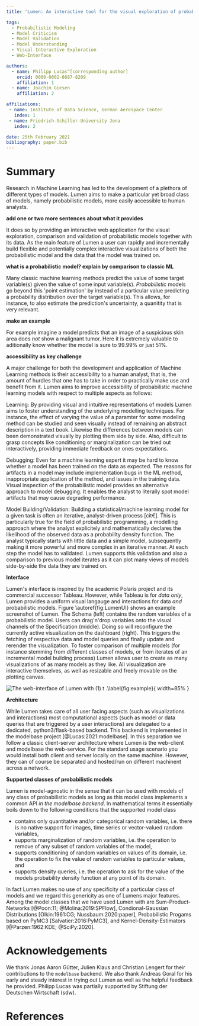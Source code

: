 ```yaml
---
title: 'Lumen: An interactive tool for the visual exploration of probabilistic models together with data'

tags:
  - Probabilistic Modeling
  - Model Criticism
  - Model Validation
  - Model Understanding
  - Visual-Interactive Exploration
  - Web-Interface

authors:
  - name: Philipp Lucas^[corresponding author]
    orcid: 0000-0002-6687-8209
    affiliation: 1
  - name: Joachim Giesen
    affiliation: 2

affiliations:
 - name: Institute of Data Science, German Aerospace Center
   index: 1
 - name: Friedrich-Schiller-University Jena
   index: 2

date: 25th February 2021
bibliography: paper.bib
---
```


# Summary

[comment]: # (**introduction: say what it does: accessibilty to humans for probabilistic models.**)

Research in Machine Learning has led to the development of a plethora of different types of models.
Lumen aims to make a particular yet broad class of models, namely probabilistic models, more easily accessible to human analysts. 

**add one or two more sentences about what it provides**

It does so by providing an interactive web application for the visual exploration, comparison and validation of probabilistic models together with its data. 
As the main feature of Lumen a user can rapidly and incrementally build flexible and potentially complex interactive visualizations of both the probabilistic model and the data that the model was trained on. 

**what is a probabilistic model? explain by comparison to classic ML**

Many classic machine learning methods predict the value of some target variable(s) given the value of some input variable(s).
*Probabilistic* models go beyond this 'point estimation' by instead of a particular value predicting  a probability distribution over the target variable(s).
This allows, for instance, to also estimate the prediction's uncertainty, a quanitity that is very relevant.

**make an example**

For example imagine a model predicts that an image of a suspicious skin area does _not_ show a malignant tumor. Here it is extremely valuable to aditionally know whether the model is sure to 99.99% or just 51%.

**accessibility as key challenge**

A major challenge for both the development and application of Machine Learning methods is their accessibility to a human analyst, that is, the amount of hurdles that one has to take in order to practically make use and benefit from it.
Lumen aims to improve accessibility of probabilistic machine learning models with respect to multiple aspects as follows:

Learning: 
By providing visual and intuitive representations of models Lumen aims to foster understanding of the underlying modelling techniques. For instance, the effect of varying the value of a paramter for some modeling method can be studied and seen visually instead of remaining an abstract description in a text book. Likewise the differences between models can been demonstrated visually by plotting them side by side. Also, difficult to grasp concepts like conditioning or marginalization can be tried out interactively, providing immediate feedback on ones expectations.

Debugging: 
Even for a machine learning expert it may be hard to know whether a model has been trained on the data as expected.
The reasons for artifacts in a model may include implementation bugs in the ML method, inappropriate application of the method, and issues in the training data. 
Visual inspection of the probabilistic model provides an alternative approach to model debugging.
It enables the analyst to literally spot model artifacts that may cause degrading performance. 

Model Building/Validation: 
Building a statistical/machine learning model for a given task is often an iterative, analyst-driven process [cit€].
This is particularly true for the field of probabilistic programming, a modelling approach where the analyst explicitely and mathematically declares the likelihood of the observed data as a probability density function. The analyst typically starts with little data and a simple model, subsequently making it more powerful and more complex in an iterative manner.
At each step the model has to validated.
Lumen supports this validation and also a comparison to previous model iterates as it can plot many views of models side-by-side the data they are trained on.

**Interface**

Lumen's interface is inspired by the academic Polaris project and its commercial successor Tableau. 
However, while Tableau is for _data only_, Lumen provides a uniform visual langauge and interactions for data _and_ probabilistic models.
Figure \autoref{fig:LumenUI} shows an example screenshot of Lumen.
The Schema (left) contains the random variables of a probabilistic model. 
Users can drag'n'drop variables onto the visual channels of the Specification (middle).
Doing so will reconfigure the currently active visualization on the dashboard (right).
This triggers the fetching of respective data and model queries and finally update and rerender the visualization.
To foster comparison of multiple models (for instance stemming from different classes of models, or from iterates of an incremental model building process) Lumen allows user to create as many visualizations of as many models as they like.
All visualization are interactive themselves, as well as resizable and freely movable on the plotting canvas.

![The web-interface of Lumen with (1) t .\label{fig:example}](LumenUI.png){ width=85% }

**Architecture**

While Lumen takes care of all user facing aspects (such as visualizations and interactions) most computational aspects (such as model or data queries that are triggered by a user interactions) are delegated to a dedicated, python3/flask-based backend.
This backend is implemented in the modelbase project [@Lucas:2021:modelbase].
In this separation we follow a classic client-server architecture where Lumen is the web-client and modelbase the web-service.
For the standard usage scenario you would install both client and server locally on the same machine. 
However, they can of course be separated and hosted/run on different machinent across a network.

**Supported classes of probabilistic models**

Lumen is model-agnostic in the sense that it can be used with models of any class of probabilistic models as long as this model class implements a common API *in the modelbase backend*. 
In mathematical terms it essentially boils down to the following conditions that the supported model class

 * contains only quantitative and/or categorical random variables, i.e. there is no native support for images, time series or vector-valued random variables, 
 * supports marginalization of random variables, i.e. the operation to remove of any subset of random variables of the model, 
 * supports conditioning of random variables on values of its domain, i.e. the operation to fix the value of random variables to particular values, and
 * supports density queries, i.e. the operation to ask for the value of the models probability density function at any point of its domain.

In fact Lumen makes no use of any specificity of a particular class of models and we regard this genericity as one of Lumens major features. 
Among the model classes that we have used Lumen with are Sum-Product-Networks [@Poon:11; @Molina:2019:SPFlow], Condional-Gaussian Distributions [Olkin:1961:CG; Nussbaum:2020:paper], Probabilistic Progams based on PyMC3 [Salvatier:2016:PyMC3], and Kernel-Density-Estimators [@Parzen:1962:KDE; @SciPy:2020].

# Acknowledgements

We thank Jonas Aaron Gütter, Julien Klaus and Christian Lengert for their contributions to the `modelbase` backend.
We also thank Andreas Goral for his early and steady interest in trying out Lumen as well as the helpful feedback he provided.
Philipp Lucas was partially supported by Stiftung der Deutschen Wirtschaft (sdw). 

# References
